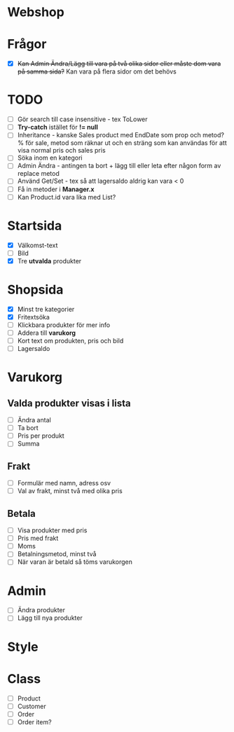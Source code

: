 # Webshop

# Frågor

- [x] ~~Kan Admin Ändra/Lägg till vara på två olika sidor eller måste dom vara på samma sida?~~ Kan vara på flera sidor om det behövs

# TODO

- [ ] Gör search till case insensitive - tex ToLower
- [ ] **Try-catch** istället för **!= null**
- [ ] Inheritance - kanske Sales product med EndDate som prop och metod? % för sale, metod som räknar ut och en sträng som kan användas för att visa normal pris och sales pris
- [ ] Söka inom en kategori
- [ ] Admin Ändra - antingen ta bort + lägg till eller leta efter någon form av replace metod
- [ ] Använd Get/Set - tex så att lagersaldo aldrig kan vara < 0
- [ ] Få in metoder i **Manager.x**
- [ ] Kan Product.id vara lika med List<Index>?

# Startsida

- [x] Välkomst-text
- [ ] Bild
- [x] Tre **utvalda** produkter

# Shopsida

- [x] Minst tre kategorier
- [x] Fritextsöka
- [ ] Klickbara produkter för mer info
- [ ] Addera till **varukorg**
- [ ] Kort text om produkten, pris och bild
- [ ] Lagersaldo

# Varukorg

## Valda produkter visas i lista

- [ ] Ändra antal
- [ ] Ta bort
- [ ] Pris per produkt
- [ ] Summa

## Frakt

- [ ] Formulär med namn, adress osv
- [ ] Val av frakt, minst två med olika pris

## Betala

- [ ] Visa produkter med pris
- [ ] Pris med frakt
- [ ] Moms
- [ ] Betalningsmetod, minst två
- [ ] När varan är betald så töms varukorgen

# Admin

- [ ] Ändra produkter
- [ ] Lägg till nya produkter

# Style

# Class

- [ ] Product
- [ ] Customer
- [ ] Order
- [ ] Order item?
